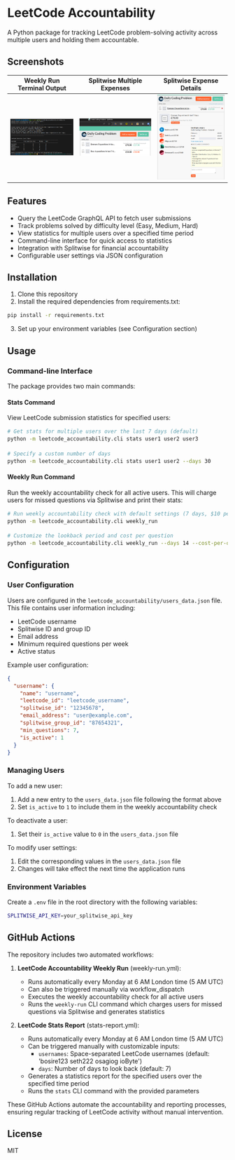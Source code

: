 # LeetCode Accountability

A Python package for tracking LeetCode problem-solving activity across multiple users and holding them accountable.

## Screenshots

| Weekly Run Terminal Output | Splitwise Multiple Expenses | Splitwise Expense Details |
|:-------------------------:|:---------------------------:|:-------------------------:|
| ![Terminal Weekly Run](documentation/images/terminal-weekly-run.png) | ![Splitwise Multiple Expenses](documentation/images/splitwise-multiple-expenses.png) | ![Splitwise Expense Details](documentation/images/splitwise-expense-details.png) |

## Features

- Query the LeetCode GraphQL API to fetch user submissions
- Track problems solved by difficulty level (Easy, Medium, Hard)
- View statistics for multiple users over a specified time period
- Command-line interface for quick access to statistics
- Integration with Splitwise for financial accountability
- Configurable user settings via JSON configuration

## Installation

1. Clone this repository
2. Install the required dependencies from requirements.txt:

```bash
pip install -r requirements.txt
```

3. Set up your environment variables (see Configuration section)

## Usage

### Command-line Interface

The package provides two main commands:

#### Stats Command

View LeetCode submission statistics for specified users:

```bash
# Get stats for multiple users over the last 7 days (default)
python -m leetcode_accountability.cli stats user1 user2 user3

# Specify a custom number of days
python -m leetcode_accountability.cli stats user1 user2 --days 30
```

#### Weekly Run Command

Run the weekly accountability check for all active users. This will charge users for missed questions via Splitwise and print their stats:

```bash
# Run weekly accountability check with default settings (7 days, $10 per missed question)
python -m leetcode_accountability.cli weekly_run

# Customize the lookback period and cost per question
python -m leetcode_accountability.cli weekly_run --days 14 --cost-per-question 15.0
```

## Configuration

### User Configuration

Users are configured in the `leetcode_accountability/users_data.json` file. This file contains user information including:

- LeetCode username
- Splitwise ID and group ID
- Email address
- Minimum required questions per week
- Active status

Example user configuration:

```json
{
  "username": {
    "name": "username",
    "leetcode_id": "leetcode_username",
    "splitwise_id": "12345678",
    "email_address": "user@example.com",
    "splitwise_group_id": "87654321",
    "min_questions": 7,
    "is_active": 1
  }
}
```

### Managing Users

To add a new user:

1. Add a new entry to the `users_data.json` file following the format above
2. Set `is_active` to `1` to include them in the weekly accountability check

To deactivate a user:

1. Set their `is_active` value to `0` in the `users_data.json` file

To modify user settings:

1. Edit the corresponding values in the `users_data.json` file
2. Changes will take effect the next time the application runs

### Environment Variables

Create a `.env` file in the root directory with the following variables:

```bash
SPLITWISE_API_KEY=your_splitwise_api_key
```

## GitHub Actions

The repository includes two automated workflows:

1. **LeetCode Accountability Weekly Run** (weekly-run.yml):
   - Runs automatically every Monday at 6 AM London time (5 AM UTC)
   - Can also be triggered manually via workflow_dispatch
   - Executes the weekly accountability check for all active users
   - Runs the `weekly-run` CLI command which charges users for missed questions via Splitwise and generates statistics

2. **LeetCode Stats Report** (stats-report.yml):
   - Runs automatically every Monday at 6 AM London time (5 AM UTC)
   - Can be triggered manually with customizable inputs:
     - `usernames`: Space-separated LeetCode usernames (default: 'bosire123 seth222 osagiog ioByte')
     - `days`: Number of days to look back (default: 7)
   - Generates a statistics report for the specified users over the specified time period
   - Runs the `stats` CLI command with the provided parameters

These GitHub Actions automate the accountability and reporting processes, ensuring regular tracking of LeetCode activity without manual intervention.

## License

MIT
